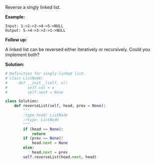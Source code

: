 Reverse a singly linked list.

**Example:**
```
Input: 1->2->3->4->5->NULL
Output: 5->4->3->2->1->NULL
```
**Follow up:**

A linked list can be reversed either iteratively or recursively. Could you implement both?

**Solution:**
```python
# Definition for singly-linked list.
# class ListNode:
#     def __init__(self, x):
#         self.val = x
#         self.next = None

class Solution:
    def reverseList(self, head, prev = None):
        """
        :type head: ListNode
        :rtype: ListNode
        """
        if (head == None):
            return
        if (prev == None):
            head.next = None
        else:
            head.next = prev
        self.reverseList(head.next, head)
```
